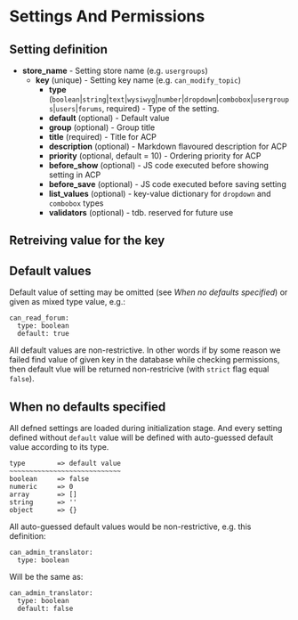 Settings And Permissions
========================


Setting definition
------------------

- **store_name** - Setting store name (e.g. `usergroups`)
    - **key** (unique) - Setting key name (e.g. `can_modify_topic`)
        - **type** (`boolean`|`string`|`text`|`wysiwyg`|`number`|`dropdown`|`combobox`|`usergroups`|`users`|`forums`, required) - Type of the setting.
        - **default** (optional) - Default value
        - **group** (optional) - Group title
        - **title** (required) - Title for ACP
        - **description** (optional) - Markdown flavoured description for ACP
        - **priority** (optional, default = 10) - Ordering priority for ACP
        - **before_show** (optional) - JS code executed before showing setting in ACP
        - **before_save** (optional) - JS code executed before saving setting
        - **list_values** (optional) - key-value dictionary for `dropdown` and `combobox` types
        - **validators** (optional) - tdb. reserved for future use

Retreiving value for the key
----------------------------




Default values
--------------

Default value of setting may be omitted (see *When no defaults specified*)
or given as mixed type value, e.g.:

    can_read_forum:
      type: boolean
      default: true

All default values are non-restrictive. In other words if by some reason we
failed find value of given key in the database while checking permissions, then
default vlue will be returned non-restricive (with `strict` flag equal `false`).


When no defaults specified
--------------------------

All defned settings are loaded during initialization stage. And every setting
defined without `default` value will be defined with auto-guessed default value
according to its type.

    type        => default value
    ~~~~~~~~~~~~~~~~~~~~~~~~~~~~
    boolean     => false
    numeric     => 0
    array       => []
    string      => ''
    object      => {}

All auto-guessed default values would be non-restrictive, e.g. this definition:

    can_admin_translator:
      type: boolean

Will be the same as:

    can_admin_translator:
      type: boolean
      default: false
